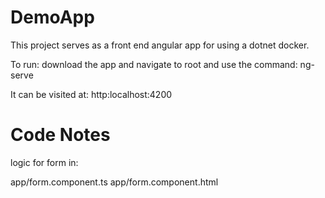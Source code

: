 # DemoApp

This project serves as a front end angular app for using a dotnet docker. 

To run: download the app and navigate to root and use the command:
ng-serve 

It can be visited at: http:localhost:4200

# Code Notes

logic for form in:

app/form.component.ts
app/form.component.html
